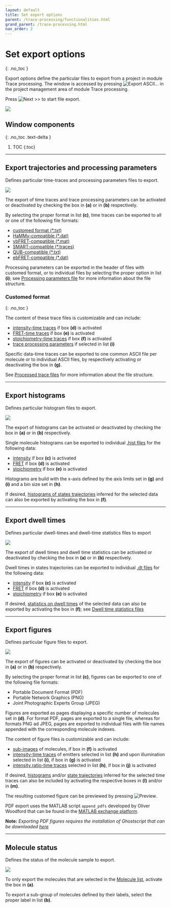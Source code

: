 ```yaml
---
layout: default
title: Set export options
parent: /trace-processing/functionalities.html
grand_parent: /trace-processing.html
nav_order: 2
---
```


# Set export options
{: .no_toc }

Export options define the particular files to export from a project in module Trace processing.
The window is accessed by pressing 
![Export ASCII...](../../assets/images/gui/TP-but-export-ascii-3p.png "Export ASCII...") in the project management area of module Trace processing.

Press 
![Next >>](../../assets/images/gui/TP-but-next-supsup.png "Next >>") to start file export.

<a href="../../assets/images/gui/TP-panel-sample-export.png"><img src="../../assets/images/gui/TP-panel-sample-export.png" style="max-width: 516px;"/></a>

## Window components
{: .no_toc .text-delta }

1. TOC
{:toc}


---

## Export trajectories and processing parameters

Defines particular time-traces and processing parameters files to export.

<a href="../../assets/images/gui/TP-panel-sample-export-traces.png"><img src="../../assets/images/gui/TP-panel-sample-export-traces.png" style="max-width: 235px;"/></a>

The export of time traces and trace processing parameters can be activated or deactivated by checking the box in **(a)** or in **(b)** respectively.

By selecting the proper format in list **(c)**, time traces can be exported to all or one of the following file formats:
- [customed format (*.txt)](#customed-format)
- [HaMMy-compatible (*.dat)](../../output-files/dat-hammy-traces)
- [vbFRET-compatible (*.mat)](../../output-files/mat-vbfret-traces)
- [SMART-compatible (*.traces)](../../output-files/traces-smart-traces)
- [QUB-compatible (*.txt)](../../output-files/txt-qub-processed-traces)
- [ebFRET-compatible (*.dat)](../../output-files/dat-ebfret-traces)

Processing parameters can be exported in the header of files with customed format, or to individual files by selecting the proper option in list **(i)**; see 
[Processing parameters file](../../output-files/log-processing-parameters.html) for more information about the file structure.

### Customed format
{: .no_toc }

The content of these trace files is customizable and can include:
* <u>intensity-time traces</u> if box **(d)** is activated
* <u>FRET-time traces</u> if box **(e)** is activated
* <u>stoichiometry-time traces</u> if box **(f)** is activated
* <u>trace processing parameters</u> if selected in list **(i)**

Specific data-time traces can be exported to one common ASCII file per molecule or to individual ASCII files, by respectively activating or deactivating the box in **(g)**.

See 
[Processed trace files](../../output-files/txt-processed-traces.html) for more information about the file structure.


---

## Export histograms

Defines particular histogram files to export.

<a href="../../assets/images/gui/TP-panel-sample-export-hist.png"><img src="../../assets/images/gui/TP-panel-sample-export-hist.png" style="max-width: 245px;"/></a>

The export of histograms can be activated or deactivated by checking the box in **(a)** or in **(b)** respectively.

Single molecule histograms can be exported to individual 
[.hist files](../../output-files/hist-histograms) for the following data:
* <u>intensity</u> if box **(c)** is activated
* <u>FRET</u> if box **(d)** is activated
* <u>stoichiometry</u> if box **(e)** is activated

Histograms are build with the x-axis defined by the axis limits set in **(g)** and **(i)** and a bin size set in **(h)**.

If desired, <u>histograms of states trajectories</u> inferred for the selected data can also be exported by activating the box in **(f)**.


---

## Export dwell times

Defines particular dwell-times and dwell-time statistics files to export

<a href="../../assets/images/gui/TP-panel-sample-export-dt.png"><img src="../../assets/images/gui/TP-panel-sample-export-dt.png" style="max-width: 235px;"/></a>

The export of dwell times and dwell time statistics can be activated or deactivated by checking the box in **(a)** or in **(b)** respectively.

Dwell times in states trajectories can be exported to individual 
[.dt files](../../output-files/dt-dwelltimes) for the following data:
* <u>intensity</u> if box **(c)** is activated
* <u>FRET</u> if box **(d)** is activated
* <u>stoichiometry</u> if box **(e)** is activated

If desired, <u>statistics on dwell times</u> of the selected data can also be exported by activating the box in **(f)**; see 
[Dwell time statistics files](../../output-files/kin-dwelltime-stats.html)


---

## Export figures

Defines particular figure files to export.

<a href="../../assets/images/gui/TP-panel-sample-export-figures.png"><img src="../../assets/images/gui/TP-panel-sample-export-figures.png" style="max-width: 245px;"/></a>

The export of figures can be activated or deactivated by checking the box in **(a)** or in **(b)** respectively.

By selecting the proper format in list **(c)**, figures can be exported to one of the following file formats:
- Portable Document Format (PDF)
- Portable Network Graphics (PNG)
- Joint Photographic Experts Group (JPEG)

Figures are exported as pages displaying a specific number of molecules set in **(d)**.
For format PDF, pages are exported to a single file, whereas for formats PNG ad JPEG, pages are exported to individual files with file names appended with the corresponding molecule indexes.

The content of figure files is customizable and can include:
- <u>sub-images</u> of molecules, if box in **(f)** is activated
- <u>intensity-time traces</u> of emitters selected in list **(h)** and upon illumination selected in list **(i)**, if box in **(g)** is activated
- <u>intensity ratio-time traces</u> selected in list **(h)**, if box in **(j)** is activated

If desired, <u>histograms</u> and/or <u>state trajectories</u> inferred for the selected time traces can also be included by activating the respective boxes in **(l)** and/or in **(m)**.

The resulting customed figure can be previewed by pressing 
![Preview](../../assets/images/gui/TP-but-preview.png "Preview").

PDF export uses the MATLAB script `append_pdfs` developed by Oliver Woodford that can be found in the 
[MATLAB exchange platform](https://www.mathworks.com/matlabcentral/fileexchange/31215-append_pdfs).

**Note:** *Exporting PDF figures requires the installation of Ghostscript that can be downloaded 
[here](https://www.ghostscript.com/)*

---

## Molecule status

Defines the status of the molecule sample to export.

<a href="../../assets/images/gui/TP-panel-sample-export-mol.png"><img src="../../assets/images/gui/TP-panel-sample-export-mol.png" style="max-width: 270px;"/></a>

To only export the molecules that are selected in the 
[Molecule list](../panels/panel-sample-management.html#molecule-list), activate the box in **(a)**.

To export a sub-group of molecules defined by their labels, select the proper label in list **(b)**.

